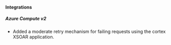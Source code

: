 
#### Integrations

##### Azure Compute v2

- Added a moderate retry mechanism for failing requests using the cortex XSOAR application.
